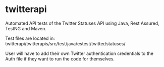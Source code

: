 # twitterapi
Automated API tests of the Twitter Statuses API using Java, Rest Assured, TestNG and Maven.

Test files are located in:
twitterapi/twitterapis/src/test/java/estest/twitter/statuses/

User will have to add their own Twitter authentication credentials to the Auth file if they want to run the code for themselves.
